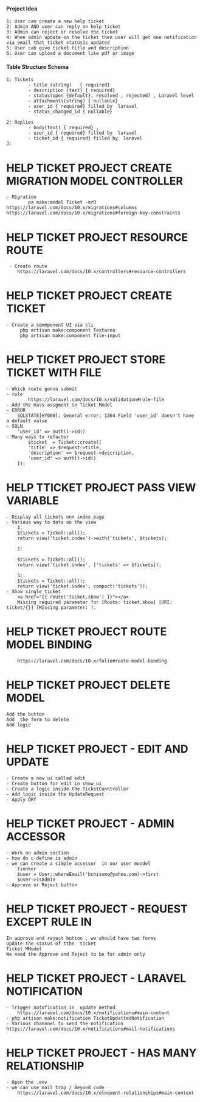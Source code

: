 #### Project Idea

    1: User can create a new help ticket 
    2: Admin AND user can reply on help ticket
    3: Admin can reject or resolve the ticket
    4: When admin update on the ticket then user will get one notification via email that ticket statusis updated
    5: User cab give ticket title and description
    6: User can upload a document like pdf or image

#### Table Structure Schema
    1: Tickets 
            - title (string)   { required}
            - description (text) { required}
            - status(open {default}, resolved , rejected) , Laravel level
            - attachments(string) { nullable}
            - user_id { required} filled by  laravel
            - status_changed_id { nullable}

    2: Replies 
            - body(text) { required} ,
            - user_id { required} filled by  laravel
            - ticket_id { required} filled by  laravel
    3: 
        
# HELP TICKET PROJECT CREATE MIGRATION MODEL CONTROLLER 
    - Migration 
            pa make:model Ticket -mrR     
    https://laravel.com/docs/10.x/migrations#columns
    https://laravel.com/docs/10.x/migrations#foreign-key-constraints

# HELP TICKET PROJECT RESOURCE ROUTE
     - Create route   
        https://laravel.com/docs/10.x/controllers#resource-controllers

# HELP TICKET PROJECT CREATE TICKET
    - Create a commponent UI via cli
         php artisan make:component Textarea        
         php artisan make:component file-input

#  HELP TICKET PROJECT STORE TICKET WITH FILE 
    - Which route gonna submit
    - rule
            https://laravel.com/docs/10.x/validation#rule-file
    - Add the mass assgment in Ticket Model
    - ERROR
        SQLSTATE[HY000]: General error: 1364 Field 'user_id' doesn't have a default value
    - SOLN
        'user_id' => auth()->id()
    - Many ways to refactor 
            $ticket  = Ticket::create([
            'title' => $request->title,
            'description' => $request->description,
            'user_id' => auth()->id()
        ]);

# HELP TTICKET PROJECT PASS VIEW VARIABLE
    - Display all tickets onn index page 
    - Various way to data on the view
        1: 
        $tickets = Ticket::all();
        return view('ticket.index')->with('tickets', $tickets);
        
        2:

        $tickets = Ticket::all();
        return view('ticket.index', ['tickets' => $tickets]);

        3:
        $tickets = Ticket::all();
        return view('ticket.index', compact('tickets'));
    - Show single ticket
        <a href="{{ route('ticket.show') }}"></a>
        Missing required parameter for [Route: ticket.show] [URI: ticket/{}] [Missing parameter: ].

# HELP TICKET PROJECT ROUTE MODEL BINDING
        https://laravel.com/docs/10.x/folio#route-model-binding

# HELP TICKET PROJECT DELETE MODEL
    Add the button 
    Add  the form to delete 
    Add logic 
# HELP TICKET PROJECT - EDIT AND UPDATE
    - Create a new ui called edit
    - Create button for edit in show ui
    - Create a logic inside the TicketConntroller
    - Add logic inside the UpdateRequest
    - Apply DRY 

# HELP TICKET PROJECT - ADMIN ACCESSOR
    - Work on admin section 
    - how do u define is_admin
    - we can create a simple accessor  in our user moodel
        tinnker
        $user = User::whereEmail('bchisumo@yahoo.com)->first
        $user->isAdmin
    - Approve or Reject button

# HELP TICKET PROJECT - REQUEST EXCEPT RULE IN
    In approve and reject button , we should have two forms
    Update the status of tthe  ticket
    Ticket MModel
    We need the Approve and Reject to be for admin only

# HELP TICKET PROJECT - LARAVEL NOTIFICATION
    - Trigger notofication in  update method
        https://laravel.com/docs/10.x/notifications#main-content
    - php artisan make:notification TicketUpdattedNotification  
    - Various channnel to send the notification
    https://laravel.com/docs/10.x/notifications#mail-notifications

# HELP TICKET PROJECT - HAS MANY RELATIONSHIP
    - Open the .env
    - we can use mail trap / Beyond code
        https://laravel.com/docs/10.x/eloquent-relationships#main-content
